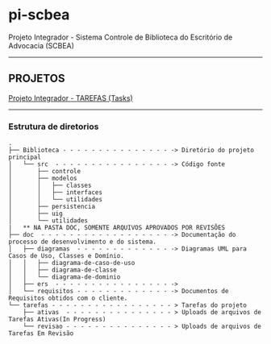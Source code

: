 # pi-scbea

Projeto Integrador - Sistema Controle de Biblioteca do Escritório de Advocacia (SCBEA)

--- 

## PROJETOS
[Projeto Integrador - TAREFAS (Tasks)](https://github.com/Viniciusalopes/pi-scbea/projects/1)

---

### Estrutura de diretorios
```
.
├── Biblioteca - - - - - - - - - - - - - - - -> Diretório do projeto principal
│   └── src  - - - - - - - - - - - - - - - - -> Código fonte
│       ├── controle
│       ├── modelos
│       │   ├── classes
│       │   ├── interfaces
│       │   └── utilidades
│       ├── persistencia
│       ├── uig
│       └── utilidades
|   ** NA PASTA DOC, SOMENTE ARQUIVOS APROVADOS POR REVISÕES
├── doc  - - - - - - - - - - - - - - - - - - -> Documentação do processo de desenvolvimento e do sistema.
│   ├── diagramas  - - - - - - - - - - - - - -> Diagramas UML para Casos de Uso, Classes e Domínio.
│   │   ├── diagrama-de-caso-de-uso
│   │   ├── diagrama-de-classe
│   │   └── diagrama-de-dominio
│   ├── ers  - - - - - - - - - - - - - - - - -> 
│   └── requisitos - - - - - - - - - - - - - -> Documentos de Requisitos obtidos com o cliente.
└── tarefas - - - - - - - - - - - - - - - - - > Tarefas do projeto
    ├── ativas  - - - - - - - - - - - - - - - > Uploads de arquivos de Tarefas Ativas(In Progress)
    └── revisao - - - - - - - - - - - - - - - > Uploads de arquivos de Tarefas Em Revisão
```
